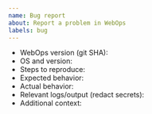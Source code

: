 ```yaml
---
name: Bug report
about: Report a problem in WebOps
labels: bug
---
```


- WebOps version (git SHA):
- OS and version:
- Steps to reproduce:
- Expected behavior:
- Actual behavior:
- Relevant logs/output (redact secrets):
- Additional context: